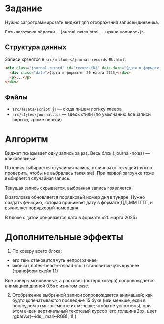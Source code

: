 # Задание

Нужно запрограммировать виджет для отображения записей дневника.

Есть заготовка вёрстки — journal-notes.html — нужно написать js.

## Структура данных

Записи хранятся в `src/includes/journal-records-RU.html`:

```html
<div class="journal-record" id="record-{N}" data-daте="{дата в формате: ДД.ММ.ГГГГ}">
  <div class="date">{дата в формате: 20 марта 2025}</div>
  <p>...</p>
</div>
```

## Файлы

- `src/assets/script.js` — сюда пишем логику плеера
- `src/styles/journal.css` — здесь стили (по умолчанию все записи скрыты, кроме первой)

# Алгоритм

Виджет показывает одну запись за раз. Весь блок (.journal-notes) — кликабельный.

По клику выбирается случайная запись, отличная от текущей (нужно проверить, чтобы не выбралась такая же). При первой загружке тоже выбирается случайная запись.

Текущая запись скрывается, выбранная запись появляется.

В заголовке обновляется порядковый номер дня в тундре. Нужно создать функцию, которая принимает дату в формате ДД.ММ.ГГГГ, и вычисляет порядковый номер дня.

В блоке с датой обновляется дата в формате «20 марта 2025»

# Дополнительные эффекты

1. По ховеру всего блока:

- его тень становится чуть непрозрачнее
- иконка (.notes-header-reload-icon) становится чуть крупнее (трансформ скейл 1.1)

Все ховеры мгновенные, а расховер (потеря ховера) сопровождается анимацией длиной 0.5s с изингом ease.

2. Отображение выбранной записи сопровождается анимацией: как будто допечатываются последние 15 букв (или меньше, если в последнем хтмл-элементе их меньше; чтобы не усложнять), при этом виден вертикальный текстовый курсор (его толщина 2px, цвет rgba(var(--ids\_\_mark-RGB), 1);)
